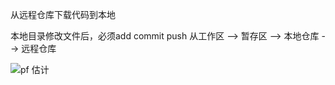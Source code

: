 从远程仓库下载代码到本地

本地目录修改文件后，必须add  commit push
从工作区 --> 暂存区 --> 本地仓库 --> 远程仓库

![pf 估计]("https://github.com/xiaodong7/GitHubTest/blob/main/PF.jpg")
